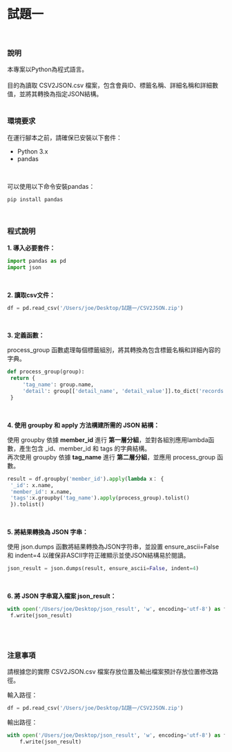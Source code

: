 # 試題一
<br>

### 說明

本專案以Python為程式語言。<br><br>
目的為讀取 CSV2JSON.csv 檔案，包含會員ID、標籤名稱、詳細名稱和詳細數值，並將其轉換為指定JSON結構。
<br><br>

### 環境要求

在運行腳本之前，請確保已安裝以下套件：
- Python 3.x
- pandas
<br>

可以使用以下命令安裝pandas：
```shell
pip install pandas
```
<br>

### 程式說明


**1. 導入必要套件：**
   <br>
   ```python
   import pandas as pd
   import json
   ```
   <br>

**2. 讀取csv文件：**
   ```python
   df = pd.read_csv('/Users/joe/Desktop/試題一/CSV2JSON.zip')
   ```
<br>

**3. 定義函數：**

process_group 函數處理每個標籤組別，將其轉換為包含標籤名稱和詳細內容的字典。
   ```python
   def process_group(group):
    return {
        'tag_name': group.name,
        'detail': group[['detail_name', 'detail_value']].to_dict('records')
    }
   ```
 

<br>

**4. 使用 groupby 和 apply 方法構建所需的 JSON 結構：**

使用 groupby 依據 **member_id** 進行 **第一層分組**，並對各組別應用lambda函數，產生包含 _id、member_id 和 tags 的字典結構。\
 再次使用 groupby 依據 **tag_name** 進行 **第二層分組**，並應用 process_group 函數。
   ```python
   result = df.groupby('member_id').apply(lambda x： {
    '_id': x.name,
    'member_id': x.name,
    'tags':x.groupby('tag_name').apply(process_group).tolist()
    }).tolist()
   ```
 
<br>


**5. 將結果轉換為 JSON 字串：**

 使用 json.dumps 函數將結果轉換為JSON字符串，並設置 ensure_ascii=False 和 indent=4 以確保非ASCII字符正確顯示並使JSON結構易於閱讀。
   ```python
   json_result = json.dumps(result, ensure_ascii=False, indent=4)
   ```
<br>


**6. 將 JSON 字串寫入檔案 json_result：**
   ```python
   with open('/Users/joe/Desktop/json_result', 'w', encoding='utf-8') as f:
    f.write(json_result)
   ```

<br><br>
### 注意事項
請根據您的實際 CSV2JSON.csv 檔案存放位置及輸出檔案預計存放位置修改路徑。

輸入路徑：
```python 
df = pd.read_csv('/Users/joe/Desktop/試題一/CSV2JSON.zip')
```
輸出路徑：
``` python
with open('/Users/joe/Desktop/json_result', 'w', encoding='utf-8') as f:
    f.write(json_result)
```